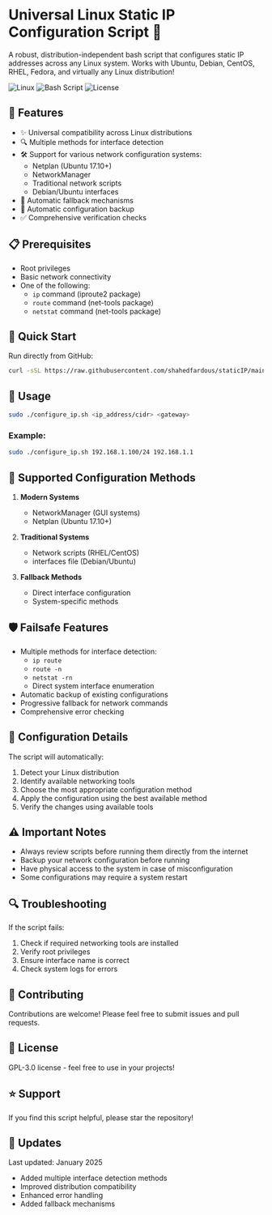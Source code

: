 # Universal Linux Static IP Configuration Script 🌟

A robust, distribution-independent bash script that configures static IP addresses across any Linux system. Works with Ubuntu, Debian, CentOS, RHEL, Fedora, and virtually any Linux distribution!

![Linux](https://img.shields.io/badge/Linux-Universal-FCC624?style=for-the-badge&logo=linux&logoColor=black)
![Bash Script](https://img.shields.io/badge/Bash-Script-4EAA25?style=for-the-badge&logo=gnu-bash&logoColor=white)
![License](https://img.shields.io/badge/License-MIT-blue.svg?style=for-the-badge)

## 🚀 Features

- ✨ Universal compatibility across Linux distributions
- 🔍 Multiple methods for interface detection
- 🛠️ Support for various network configuration systems:
  - Netplan (Ubuntu 17.10+)
  - NetworkManager
  - Traditional network scripts
  - Debian/Ubuntu interfaces
- 🔄 Automatic fallback mechanisms
- 💾 Automatic configuration backup
- ✅ Comprehensive verification checks

## 📋 Prerequisites

- Root privileges
- Basic network connectivity
- One of the following:
  - `ip` command (iproute2 package)
  - `route` command (net-tools package)
  - `netstat` command (net-tools package)

## 🚀 Quick Start

Run directly from GitHub:

```bash
curl -sSL https://raw.githubusercontent.com/shahedfardous/staticIP/main/configure_ip.sh | sudo bash -s 192.168.1.100/24 192.168.1.1
```

## 📖 Usage

```bash
sudo ./configure_ip.sh <ip_address/cidr> <gateway>
```

### Example:
```bash
sudo ./configure_ip.sh 192.168.1.100/24 192.168.1.1
```

## 🔧 Supported Configuration Methods

1. **Modern Systems**
   - NetworkManager (GUI systems)
   - Netplan (Ubuntu 17.10+)

2. **Traditional Systems**
   - Network scripts (RHEL/CentOS)
   - interfaces file (Debian/Ubuntu)

3. **Fallback Methods**
   - Direct interface configuration
   - System-specific methods

## 🛡️ Failsafe Features

- Multiple methods for interface detection:
  - `ip route`
  - `route -n`
  - `netstat -rn`
  - Direct system interface enumeration
- Automatic backup of existing configurations
- Progressive fallback for network commands
- Comprehensive error checking

## 📝 Configuration Details

The script will automatically:
1. Detect your Linux distribution
2. Identify available networking tools
3. Choose the most appropriate configuration method
4. Apply the configuration using the best available method
5. Verify the changes using available tools

## ⚠️ Important Notes

- Always review scripts before running them directly from the internet
- Backup your network configuration before running
- Have physical access to the system in case of misconfiguration
- Some configurations may require a system restart

## 🔍 Troubleshooting

If the script fails:
1. Check if required networking tools are installed
2. Verify root privileges
3. Ensure interface name is correct
4. Check system logs for errors

## 🤝 Contributing

Contributions are welcome! Please feel free to submit issues and pull requests.

## 📄 License

GPL-3.0 license - feel free to use in your projects!

## ⭐ Support

If you find this script helpful, please star the repository!

## 🔄 Updates

Last updated: January 2025
- Added multiple interface detection methods
- Improved distribution compatibility
- Enhanced error handling
- Added fallback mechanisms
